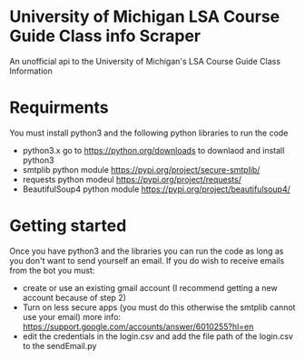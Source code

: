 # University of Michigan LSA Course Guide Class info Scraper
 An unofficial api to the University of Michigan's LSA Course Guide Class Information
 
 # Requirments
You must install python3 and the following python libraries to run the code 
 - python3.x go to https://python.org/downloads to downlaod and install python3
 - smtplib python module https://pypi.org/project/secure-smtplib/
 - requests python modeul https://pypi.org/project/requests/
 - BeautifulSoup4 python module https://pypi.org/project/beautifulsoup4/
 
 # Getting started
Once you have python3 and the libraries you can run the code as long as you don't want to send yourself an email.
If you do wish to receive emails from the bot you must:
- create or use an existing gmail account (I recommend getting a new account because of step 2)
- Turn on less secure apps (you must do this otherwise the smtplib cannot use your email) more info: https://support.google.com/accounts/answer/6010255?hl=en
- edit the credentials in the login.csv and add the file path of the login.csv to the sendEmail.py


